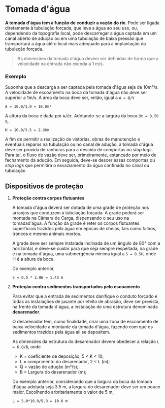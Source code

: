 # Tomada d'água

**A tomada d'água tem a função de conduzir a vazão do rio**. Pode ser ligada diretamente à tubulação forçada, que leva a água ao seu uso, ou, dependendo da topografia local, pode descarregar a água captada em um canal aberto de adução ou em uma tubulação de baixa pressão que transportará a água até o local mais adequado para a implantação da tubulação forçada.
> As dimensões da tomada d'água devem ser definidas de forma que a velocidade na entrada não exceda a 1 m/s.

### Exemplo
Suponha que a descarga a ser captada pela tomada d'água seja de 10m³/s. A velocidade de escoamento na boca da tomada d'água não deve ser superior a 1m/s.
A área da boca deve ser, então, igual a `A = Q/V`

```
A = 10.0/1.0 = 10.0m²
```
A altura da boca é dada por `A/Bt`. Adotando-se a largura da boca `Bt = 3,50 m`,
```
H = 10.0/3.5 = 2.86m
```
A fim de permitir a realização de vistorias, obras de manutenção e eventuais reparos na tubulação ou no canal de adução, a tomada d'água deve ser provida de ranhuras para a descida de comportas ou *stop logs*. Para tal, o fluxo de vazão deve ser, primeiramente, estancado por meio de fechamento da adução. Em seguida, deve-se descer essas comportas ou *stop logs* que permitira o esvaziamento da água confinada no canal ou tubulação.


## Dispositivos de proteção

1. **Proteção contra corpos flutuantes**

    A tomada d'água deverá ser dotada de uma grade de proteção nos arranjos que conduzem à tubulação forçada. A grade poderá ser montada na Câmara de Carga, dispensando o seu uso na tomadad'água. A função da grade é reter os corpos flutuantes superficiais trazidos pela água em épocas de cheias, tais como falhos, troncos e mesmo animais mortos.

    A grade deve ser sempre instalada inclinada de um ângulo de 80° com a horizontal, e deve-se cuidar para que seja sempre respeitada, na grade e na tomada d'água, uma submergência mínima igual a `S = 0.5H`, onde H é a altura da boca.

    Do exemplo anterior, 
    ```
    S = 0.5 * 2.86 = 1.43 m
    ```


2. **Proteção contra sedimentos transportados pelo escoamento**

    Para evitar que a entrada de sedimentos danifique o conduto forçado e todas as instalações de jusante por efeito de abrasão, deve ser prevista, na frente da tomada d'água, a instalação de uma estrutura denominada **desarenador**.

    O desarenador tem, como finalidade, criar uma zona de escoamento de baixa velocidade a montante da tomada d'água, fazendo com que os sedimentos trazidos pela água ali se depositem.
    
    As dimensões da estrutura do desarenador devem obedecer a relação `L = K.Q/B`, onde

    *  K = coeficiente de deposição, 5 < K < 10;
    * L = comprimento do desarenador, 2 < L (m);
    * Q = vazão de adução (m³/s);
    * B = Largura do desarenador (m);

    Do exemplo anterior, considerando que a largura da boca da tomada d'água adotada seja 3.5 m, a largura do desarenador deve ser um pouco maior. Escolhendo arbritariamente o valor de 5 m,

    ```
    L = 5.0*10.0/5.0 = 10.0 m
    ```

